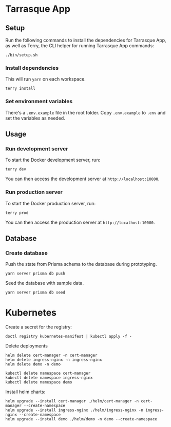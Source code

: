 # Tarrasque App

## Setup

Run the following commands to install the dependencies for Tarrasque App, as well as Terry, the CLI helper for running Tarrasque App commands:

    ./bin/setup.sh

### Install dependencies

This will run `yarn` on each workspace.

    terry install

### Set environment variables

There's a `.env.example` file in the root folder. Copy `.env.example` to `.env` and set the variables as needed.

## Usage

### Run development server

To start the Docker development server, run:

    terry dev

You can then access the development server at `http://localhost:10000`.

### Run production server

To start the Docker production server, run:

    terry prod

You can then access the production server at `http://localhost:10000`.

## Database

### Create database

Push the state from Prisma schema to the database during prototyping.

    yarn server prisma db push

Seed the database with sample data.

    yarn server prisma db seed

# Kubernetes

Create a secret for the registry:

    doctl registry kubernetes-manifest | kubectl apply -f -

Delete deployments

    helm delete cert-manager -n cert-manager
    helm delete ingress-nginx -n ingress-nginx
    helm delete demo -n demo

    kubectl delete namespace cert-manager
    kubectl delete namespace ingress-nginx
    kubectl delete namespace demo

Install helm charts:

    helm upgrade --install cert-manager ./helm/cert-manager -n cert-manager --create-namespace
    helm upgrade --install ingress-nginx ./helm/ingress-nginx -n ingress-nginx --create-namespace
    helm upgrade --install demo ./helm/demo -n demo --create-namespace
